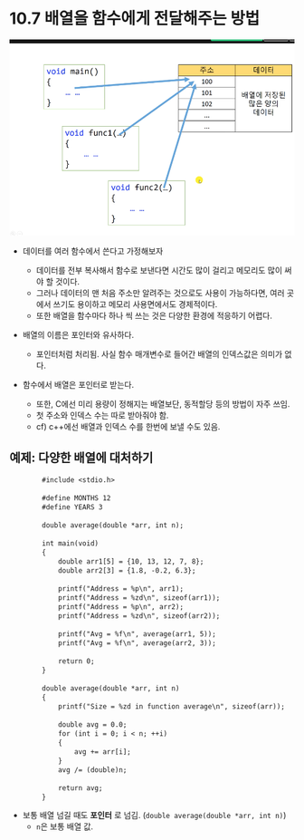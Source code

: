# 10.7 배열을 함수에게 전달해주는 방법

![](../images/chapter10/array14.png)

* 데이터를 여러 함수에서 쓴다고 가정해보자
    - 데이터를 전부 복사해서 함수로 보낸다면 시간도 많이 걸리고 메모리도 많이 써야 할 것이다.
    - 그러나 데이터의 맨 처음 주소만 알려주는 것으로도 사용이 가능하다면, 여러 곳에서 쓰기도 용이하고 메모리 사용면에서도 경제적이다.
    - 또한 배열을 함수마다 하나 씩 쓰는 것은 다양한 환경에 적응하기 어렵다.

* 배열의 이름은 포인터와 유사하다.
    - 포인터처럼 처리됨. 사실 함수 매개변수로 들어간 배열의 인덱스값은 의미가 없다.

* 함수에서 배열은 포인터로 받는다.
    - 또한, C에선 미리 용량이 정해지는 배열보단, 동적할당 등의 방법이 자주 쓰임.
    - 첫 주소와 인덱스 수는 따로 받아줘야 함.
    - cf) c++에선 배열과 인덱스 수를 한번에 보낼 수도 있음.

## 예제: 다양한 배열에 대처하기


            #include <stdio.h>

            #define MONTHS 12
            #define YEARS 3

            double average(double *arr, int n);

            int main(void)
            {
                double arr1[5] = {10, 13, 12, 7, 8};
                double arr2[3] = {1.8, -0.2, 6.3};
                
                printf("Address = %p\n", arr1);
                printf("Address = %zd\n", sizeof(arr1));
                printf("Address = %p\n", arr2);
                printf("Address = %zd\n", sizeof(arr2));

                printf("Avg = %f\n", average(arr1, 5));
                printf("Avg = %f\n", average(arr2, 3));
                
                return 0;
            }

            double average(double *arr, int n)
            {
                printf("Size = %zd in function average\n", sizeof(arr));
                
                double avg = 0.0;
                for (int i = 0; i < n; ++i)
                {
                    avg += arr[i];
                }
                avg /= (double)n;
                
                return avg;
            }

* 보통 배열 넘길 때도 __포인터__ 로 넘김. (`double average(double *arr, int n)`)
    - `n`은 보통 배열 값.